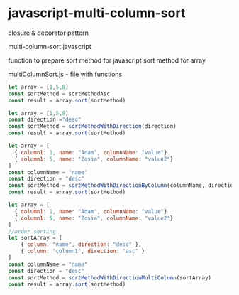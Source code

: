 # javascript-multi-column-sort
closure &amp; decorator pattern

multi-column-sort javascript


function to prepare sort method for javascript sort method for array

multiColumnSort.js - file with functions
```javascript
let array = [1,5,8]
const sortMethod = sortMethodAsc
const result = array.sort(sortMethod)
```

```javascript
let array = [1,5,8]
const direction ="desc"
const sortMethod = sortMethodWithDirection(direction)
const result = array.sort(sortMethod)
```

```javascript
let array = [
  { column1: 1, name: "Adam", columnName: "value"}
  { column1: 5, name: "Zosia", columnName: "value2"}
]
const columnName = "name"
const direction = "desc"
const sortMethod = sortMethodWithDirectionByColumn(columnName, direction)
const result = array.sort(sortMethod)
```

```javascript
let array = [
  { column1: 1, name: "Adam", columnName: "value"}
  { column1: 5, name: "Zosia", columnName: "value2"}
]
//order sorting
let sortArray = [
    { column: "name", direction: "desc" },
    { column: "column1", direction: "asc" }
]
const columnName = "name"
const direction = "desc"
const sortMethod = sortMethodWithDirectionMultiColumn(sortArray)
const result = array.sort(sortMethod)
```

